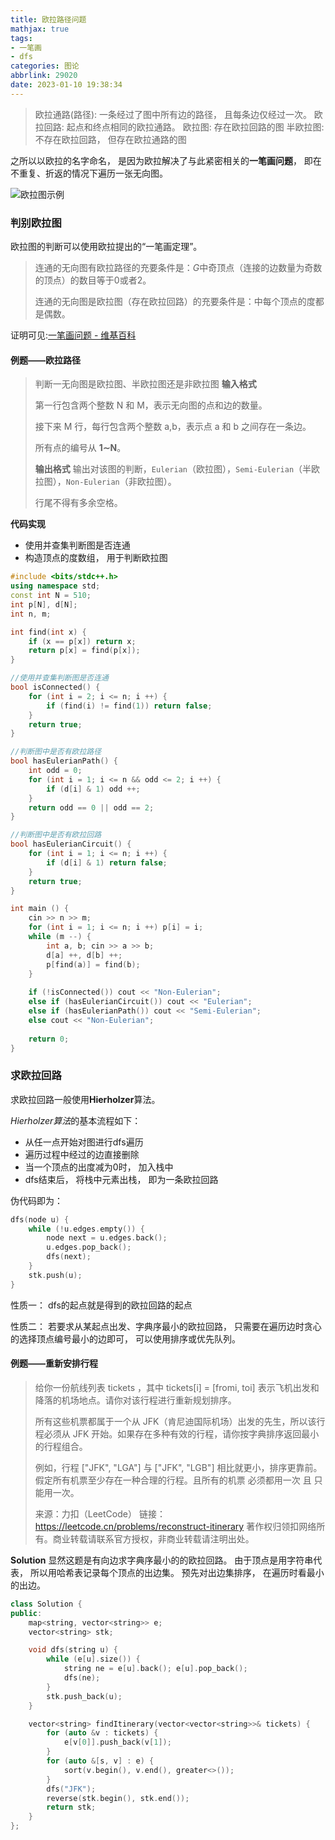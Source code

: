 ```yaml
---
title: 欧拉路径问题
mathjax: true
tags:
- 一笔画
- dfs
categories: 图论
abbrlink: 29020
date: 2023-01-10 19:38:34
---
```

> 欧拉通路(路径): 一条经过了图中所有边的路径， 且每条边仅经过一次。
> 欧拉回路: 起点和终点相同的欧拉通路。
> 欧拉图: 存在欧拉回路的图
> 半欧拉图: 不存在欧拉回路， 但存在欧拉通路的图

之所以以欧拉的名字命名， 是因为欧拉解决了与此紧密相关的**一笔画问题**， 即在不重复、折返的情况下遍历一张无向图。

![欧拉图示例](https://trudbot-md-img.oss-cn-shanghai.aliyuncs.com/Euler-3.jpg)

<!--more-->

### 判别欧拉图

欧拉图的判断可以使用欧拉提出的“一笔画定理”。



> 连通的无向图有欧拉路径的充要条件是：$G$中奇顶点（连接的边数量为奇数的顶点）的数目等于0或者2。
>
> 连通的无向图是欧拉图（存在欧拉回路）的充要条件是：中每个顶点的度都是偶数。

证明可见:[一笔画问题 - 维基百科](https://zh.wikipedia.org/wiki/一笔画问题)

#### 例题——欧拉路径
> 判断一无向图是欧拉图、半欧拉图还是非欧拉图
>  **输入格式**
>
> 第一行包含两个整数 N 和 M，表示无向图的点和边的数量。
>
> 接下来 M 行，每行包含两个整数 a,b，表示点 a 和 b 之间存在一条边。
>
> 所有点的编号从 **1∼N**。
>
> **输出格式**
> 输出对该图的判断，`Eulerian`（欧拉图），`Semi-Eulerian`（半欧拉图），`Non-Eulerian`（非欧拉图）。
>
> 行尾不得有多余空格。

**代码实现**

* 使用并查集判断图是否连通
* 构造顶点的度数组， 用于判断欧拉图

```cpp
#include <bits/stdc++.h>
using namespace std;
const int N = 510;
int p[N], d[N];
int n, m;

int find(int x) {
    if (x == p[x]) return x;
    return p[x] = find(p[x]);
}

//使用并查集判断图是否连通
bool isConnected() {
    for (int i = 2; i <= n; i ++) {
        if (find(i) != find(1)) return false;
    }
    return true;
}

//判断图中是否有欧拉路径
bool hasEulerianPath() {
    int odd = 0;
    for (int i = 1; i <= n && odd <= 2; i ++) {
        if (d[i] & 1) odd ++;
    }
    return odd == 0 || odd == 2;
}

//判断图中是否有欧拉回路
bool hasEulerianCircuit() {
    for (int i = 1; i <= n; i ++) {
        if (d[i] & 1) return false;
    }
    return true;
}

int main () {
    cin >> n >> m;
    for (int i = 1; i <= n; i ++) p[i] = i;
    while (m --) {
        int a, b; cin >> a >> b;
        d[a] ++, d[b] ++;
        p[find(a)] = find(b);
    }
    
    if (!isConnected()) cout << "Non-Eulerian";
    else if (hasEulerianCircuit()) cout << "Eulerian";
    else if (hasEulerianPath()) cout << "Semi-Eulerian";
    else cout << "Non-Eulerian";
    
    return 0;
}

```

### 求欧拉回路

求欧拉回路一般使用**Hierholzer**算法。

*Hierholzer算法*的基本流程如下：

* 从任一点开始对图进行dfs遍历
* 遍历过程中经过的边直接删除
* 当一个顶点的出度减为0时， 加入栈中
* dfs结束后， 将栈中元素出栈， 即为一条欧拉回路

伪代码即为：

```cpp
dfs(node u) {
    while (!u.edges.empty()) {
        node next = u.edges.back();
        u.edges.pop_back();
        dfs(next);
    }
    stk.push(u);
}
```

性质一： dfs的起点就是得到的欧拉回路的起点

性质二： 若要求从某起点出发、字典序最小的欧拉回路， 只需要在遍历边时贪心的选择顶点编号最小的边即可， 可以使用排序或优先队列。

#### 例题——重新安排行程

> 给你一份航线列表 tickets ，其中 tickets[i] = [fromi, toi] 表示飞机出发和降落的机场地点。请你对该行程进行重新规划排序。
>
> 所有这些机票都属于一个从 JFK（肯尼迪国际机场）出发的先生，所以该行程必须从 JFK 开始。如果存在多种有效的行程，请你按字典排序返回最小的行程组合。
>
> 例如，行程 ["JFK", "LGA"] 与 ["JFK", "LGB"] 相比就更小，排序更靠前。
> 假定所有机票至少存在一种合理的行程。且所有的机票 必须都用一次 且 只能用一次。
>
> 来源：力扣（LeetCode）
> 链接：https://leetcode.cn/problems/reconstruct-itinerary
> 著作权归领扣网络所有。商业转载请联系官方授权，非商业转载请注明出处。
> 

**Solution**
显然这题是有向边求字典序最小的的欧拉回路。
由于顶点是用字符串代表， 所以用哈希表记录每个顶点的出边集。
预先对出边集排序， 在遍历时看最小的出边。

```cpp
class Solution {
public:
    map<string, vector<string>> e;
    vector<string> stk;

    void dfs(string u) {
        while (e[u].size()) {
            string ne = e[u].back(); e[u].pop_back();
            dfs(ne);
        }
        stk.push_back(u);
    }

    vector<string> findItinerary(vector<vector<string>>& tickets) {
        for (auto &v : tickets) {
            e[v[0]].push_back(v[1]);
        }
        for (auto &[s, v] : e) {
            sort(v.begin(), v.end(), greater<>());
        }
        dfs("JFK");
        reverse(stk.begin(), stk.end());
        return stk;
    }
};
```